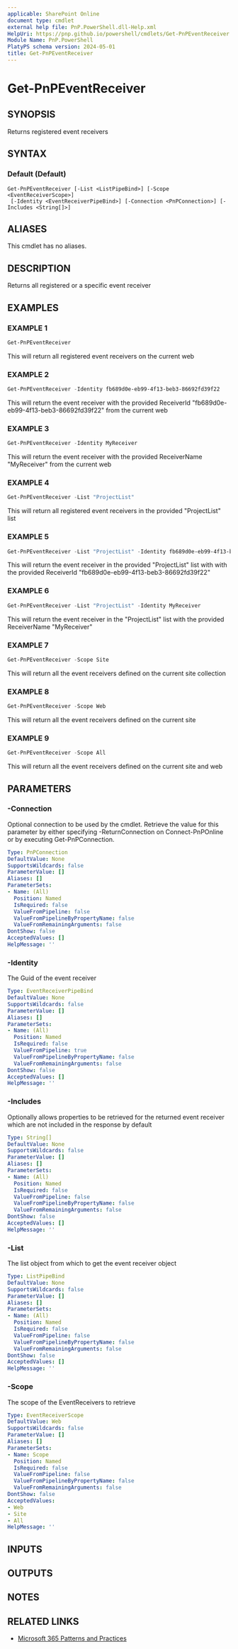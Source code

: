 ```yaml
---
applicable: SharePoint Online
document type: cmdlet
external help file: PnP.PowerShell.dll-Help.xml
HelpUri: https://pnp.github.io/powershell/cmdlets/Get-PnPEventReceiver.html
Module Name: PnP.PowerShell
PlatyPS schema version: 2024-05-01
title: Get-PnPEventReceiver
---
```


# Get-PnPEventReceiver

## SYNOPSIS

Returns registered event receivers

## SYNTAX

### Default (Default)

```
Get-PnPEventReceiver [-List <ListPipeBind>] [-Scope <EventReceiverScope>]
 [-Identity <EventReceiverPipeBind>] [-Connection <PnPConnection>] [-Includes <String[]>]
```

## ALIASES

This cmdlet has no aliases.

## DESCRIPTION

Returns all registered or a specific event receiver

## EXAMPLES

### EXAMPLE 1

```powershell
Get-PnPEventReceiver
```

This will return all registered event receivers on the current web

### EXAMPLE 2

```powershell
Get-PnPEventReceiver -Identity fb689d0e-eb99-4f13-beb3-86692fd39f22
```

This will return the event receiver with the provided ReceiverId "fb689d0e-eb99-4f13-beb3-86692fd39f22" from the current web

### EXAMPLE 3

```powershell
Get-PnPEventReceiver -Identity MyReceiver
```

This will return the event receiver with the provided ReceiverName "MyReceiver" from the current web

### EXAMPLE 4

```powershell
Get-PnPEventReceiver -List "ProjectList"
```

This will return all registered event receivers in the provided "ProjectList" list

### EXAMPLE 5

```powershell
Get-PnPEventReceiver -List "ProjectList" -Identity fb689d0e-eb99-4f13-beb3-86692fd39f22
```

This will return the event receiver in the provided "ProjectList" list with with the provided ReceiverId "fb689d0e-eb99-4f13-beb3-86692fd39f22"

### EXAMPLE 6

```powershell
Get-PnPEventReceiver -List "ProjectList" -Identity MyReceiver
```

This will return the event receiver in the "ProjectList" list with the provided ReceiverName "MyReceiver"

### EXAMPLE 7

```powershell
Get-PnPEventReceiver -Scope Site
```

This will return all the event receivers defined on the current site collection

### EXAMPLE 8

```powershell
Get-PnPEventReceiver -Scope Web
```

This will return all the event receivers defined on the current site

### EXAMPLE 9

```powershell
Get-PnPEventReceiver -Scope All
```

This will return all the event receivers defined on the current site and web

## PARAMETERS

### -Connection

Optional connection to be used by the cmdlet. Retrieve the value for this parameter by either specifying -ReturnConnection on Connect-PnPOnline or by executing Get-PnPConnection.

```yaml
Type: PnPConnection
DefaultValue: None
SupportsWildcards: false
ParameterValue: []
Aliases: []
ParameterSets:
- Name: (All)
  Position: Named
  IsRequired: false
  ValueFromPipeline: false
  ValueFromPipelineByPropertyName: false
  ValueFromRemainingArguments: false
DontShow: false
AcceptedValues: []
HelpMessage: ''
```

### -Identity

The Guid of the event receiver

```yaml
Type: EventReceiverPipeBind
DefaultValue: None
SupportsWildcards: false
ParameterValue: []
Aliases: []
ParameterSets:
- Name: (All)
  Position: Named
  IsRequired: false
  ValueFromPipeline: true
  ValueFromPipelineByPropertyName: false
  ValueFromRemainingArguments: false
DontShow: false
AcceptedValues: []
HelpMessage: ''
```

### -Includes

Optionally allows properties to be retrieved for the returned event receiver which are not included in the response by default

```yaml
Type: String[]
DefaultValue: None
SupportsWildcards: false
ParameterValue: []
Aliases: []
ParameterSets:
- Name: (All)
  Position: Named
  IsRequired: false
  ValueFromPipeline: false
  ValueFromPipelineByPropertyName: false
  ValueFromRemainingArguments: false
DontShow: false
AcceptedValues: []
HelpMessage: ''
```

### -List

The list object from which to get the event receiver object

```yaml
Type: ListPipeBind
DefaultValue: None
SupportsWildcards: false
ParameterValue: []
Aliases: []
ParameterSets:
- Name: (All)
  Position: Named
  IsRequired: false
  ValueFromPipeline: false
  ValueFromPipelineByPropertyName: false
  ValueFromRemainingArguments: false
DontShow: false
AcceptedValues: []
HelpMessage: ''
```

### -Scope

The scope of the EventReceivers to retrieve

```yaml
Type: EventReceiverScope
DefaultValue: Web
SupportsWildcards: false
ParameterValue: []
Aliases: []
ParameterSets:
- Name: Scope
  Position: Named
  IsRequired: false
  ValueFromPipeline: false
  ValueFromPipelineByPropertyName: false
  ValueFromRemainingArguments: false
DontShow: false
AcceptedValues:
- Web
- Site
- All
HelpMessage: ''
```

## INPUTS

## OUTPUTS

## NOTES

## RELATED LINKS

- [Microsoft 365 Patterns and Practices](https://aka.ms/m365pnp)
